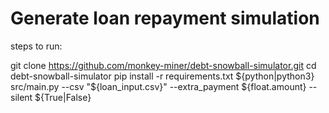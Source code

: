 # Generate loan repayment simulation

steps to run:

git clone https://github.com/monkey-miner/debt-snowball-simulator.git
cd debt-snowball-simulator
pip install -r requirements.txt
${python|python3} src/main.py --csv "${loan_input.csv}" --extra_payment ${float.amount} --silent ${True|False}